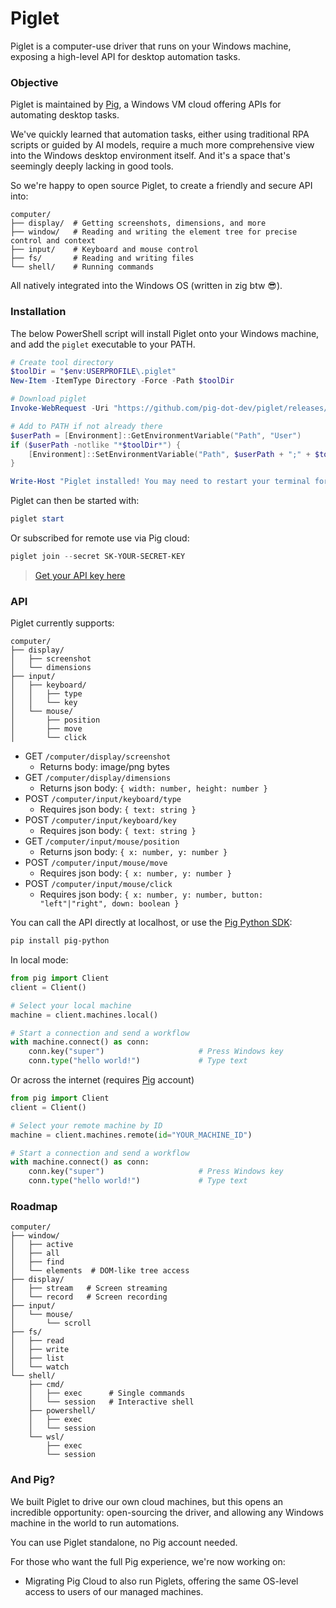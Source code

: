 # Piglet

Piglet is a computer-use driver that runs on your Windows machine, exposing a high-level API for desktop automation tasks.

### Objective

Piglet is maintained by [Pig](https://pig.dev), a Windows VM cloud offering APIs for automating desktop tasks.

We've quickly learned that automation tasks, either using traditional RPA scripts or guided by AI models, require a much more comprehensive view into the Windows desktop environment itself. And it's a space that's seemingly deeply lacking in good tools.

So we're happy to open source Piglet, to create a friendly and secure API into:
```
computer/
├── display/  # Getting screenshots, dimensions, and more
├── window/   # Reading and writing the element tree for precise control and context 
├── input/    # Keyboard and mouse control
├── fs/       # Reading and writing files
└── shell/    # Running commands
```

All natively integrated into the Windows OS (written in zig btw 😎).

### Installation
The below PowerShell script will install Piglet onto your Windows machine, and add the `piglet` executable to your PATH.

```powershell
# Create tool directory
$toolDir = "$env:USERPROFILE\.piglet"
New-Item -ItemType Directory -Force -Path $toolDir

# Download piglet
Invoke-WebRequest -Uri "https://github.com/pig-dot-dev/piglet/releases/download/v0.0.6/piglet.exe" -OutFile "$toolDir\piglet.exe"

# Add to PATH if not already there
$userPath = [Environment]::GetEnvironmentVariable("Path", "User")
if ($userPath -notlike "*$toolDir*") {
    [Environment]::SetEnvironmentVariable("Path", $userPath + ";" + $toolDir, "User")
}

Write-Host "Piglet installed! You may need to restart your terminal for PATH changes to take effect."
```

Piglet can then be started with:
```powershell
piglet start
```

Or subscribed for remote use via Pig cloud:
```powershell
piglet join --secret SK-YOUR-SECRET-KEY
```
> [Get your API key here](https://pig.dev/alpha)

### API

Piglet currently supports:
```
computer/
├── display/
│   ├── screenshot
│   └── dimensions
├── input/
│   ├── keyboard/
│   │   ├── type
│   │   └── key
│   └── mouse/
│       ├── position
│       ├── move
│       └── click
```

- GET `/computer/display/screenshot`
  - Returns body: image/png bytes
- GET `/computer/display/dimensions` 
  - Returns json body: `{ width: number, height: number }`
- POST `/computer/input/keyboard/type`
  - Requires json body: `{ text: string }`
- POST `/computer/input/keyboard/key`
  - Requires json body: `{ text: string }`
- GET `/computer/input/mouse/position`
  - Returns json body: `{ x: number, y: number }`
- POST `/computer/input/mouse/move`
  - Requires json body: `{ x: number, y: number }`
- POST `/computer/input/mouse/click`
  - Requires json body: `{ x: number, y: number, button: "left"|"right", down: boolean }`
 
You can call the API directly at localhost, or use the [Pig Python SDK](https://github.com/pig-dot-dev/pig-python):
```bash
pip install pig-python
```

In local mode:
```python
from pig import Client
client = Client()

# Select your local machine
machine = client.machines.local()

# Start a connection and send a workflow
with machine.connect() as conn:
    conn.key("super")                     # Press Windows key
    conn.type("hello world!")             # Type text
```

Or across the internet (requires [Pig](https://pig.dev) account)
```python
from pig import Client
client = Client()

# Select your remote machine by ID
machine = client.machines.remote(id="YOUR_MACHINE_ID")

# Start a connection and send a workflow
with machine.connect() as conn:
    conn.key("super")                     # Press Windows key
    conn.type("hello world!")             # Type text
```


### Roadmap
```
computer/
├── window/     
│   ├── active
│   ├── all
│   ├── find
│   └── elements  # DOM-like tree access
├── display/
│   ├── stream   # Screen streaming
│   └── record   # Screen recording
├── input/
│   └── mouse/
│       └── scroll
├── fs/
│   ├── read
│   ├── write
│   ├── list
│   └── watch
└── shell/
    ├── cmd/
    │   ├── exec      # Single commands
    │   └── session   # Interactive shell
    ├── powershell/
    │   ├── exec
    │   └── session
    └── wsl/
        ├── exec
        └── session
```

### And Pig?
We built Piglet to drive our own cloud machines, but this opens an incredible opportunity: open-sourcing the driver, and allowing any Windows machine in the world to run automations.

You can use Piglet standalone, no Pig account needed.

For those who want the full Pig experience, we're now working on:
- Migrating Pig Cloud to also run Piglets, offering the same OS-level access to users of our managed machines.
